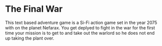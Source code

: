 # The Final War

This text based adventure game is a Si-Fi action game set in the year 2075 with on the planet Nefarax. You get deplyed to fight in the war for the first time your mission is to get to and take out the warlord so he does not end up taking the plant over.

